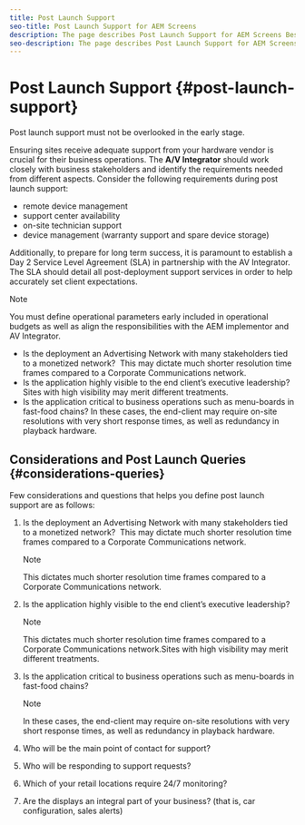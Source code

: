 ```yaml
---
title: Post Launch Support
seo-title: Post Launch Support for AEM Screens
description: The page describes Post Launch Support for AEM Screens Best Practices Guide
seo-description: The page describes Post Launch Support for AEM Screens Best Practices Guide
---
```


# Post Launch Support {#post-launch-support}


Post launch support must not be overlooked in the early stage. 

Ensuring sites receive adequate support from your hardware vendor is crucial for their business operations. The **A/V Integrator** should work closely with business stakeholders and identify the requirements needed from different aspects.
Consider the following requirements during post launch support:

* remote device management
* support center availability
* on-site technician support
* device management (warranty support and spare device storage)

Additionally, to prepare for long term success, it is paramount to establish a Day 2 Service Level Agreement (SLA) in partnership with the AV Integrator. The SLA should detail all post-deployment support services in order to help accurately set client expectations.

>[!NOTE]
>
>You must define operational parameters early included in operational budgets as well as align the responsibilities with the AEM implementor and AV Integrator.
>
>* Is the deployment an Advertising Network with many stakeholders tied to a monetized network?  This may dictate much shorter resolution time frames compared to a Corporate Communications network.
>* Is the application highly visible to the end client’s executive leadership? Sites with high visibility may merit different treatments.
>* Is the application critical to business operations such as menu-boards in fast-food chains? In these cases, the end-client may require on-site resolutions with very short response times, as well as redundancy in playback hardware.

## Considerations and Post Launch Queries {#considerations-queries}

Few considerations and questions that helps you define post launch support are as follows:

1. Is the deployment an Advertising Network with many stakeholders tied to a monetized network?  This may dictate much shorter resolution time frames compared to a Corporate Communications network.
  
   >[!NOTE]
   >
   > This dictates much shorter resolution time frames compared to a Corporate Communications network.

1. Is the application highly visible to the end client’s executive leadership? 

   >[!NOTE]
   >
   > This dictates much shorter resolution time frames compared to a Corporate Communications network.Sites with high visibility may merit different treatments.

1. Is the application critical to business operations such as menu-boards in fast-food chains? 

   >[!NOTE]
   >
   > In these cases, the end-client may require on-site resolutions with very short response times, as well as redundancy in playback hardware.

1. Who will be the main point of contact for support?

1. Who will be responding to support requests?

1. Which of your retail locations require 24/7 monitoring?

1. Are the displays an integral part of your business? (that is, car configuration, sales alerts)
